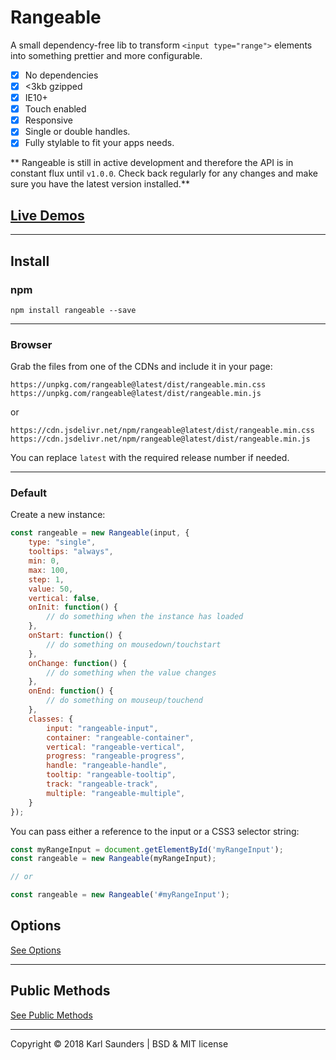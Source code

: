 # Rangeable

A small dependency-free lib to transform `<input type="range">` elements into something prettier and more configurable.

- [x] No dependencies
- [x] <3kb gzipped
- [x] IE10+
- [x] Touch enabled
- [x] Responsive
- [x] Single or double handles.
- [x] Fully stylable to fit your apps needs.

** Rangeable is still in active development and therefore the API is in constant flux until `v1.0.0`. Check back regularly for any changes and make sure you have the latest version installed.**

## [Live Demos](https://codepen.io/collection/AEWWkz/)

---

## Install

### npm
```
npm install rangeable --save
```

---

### Browser

Grab the files from one of the CDNs and include it in your page:

```
https://unpkg.com/rangeable@latest/dist/rangeable.min.css
https://unpkg.com/rangeable@latest/dist/rangeable.min.js
```

or

```
https://cdn.jsdelivr.net/npm/rangeable@latest/dist/rangeable.min.css
https://cdn.jsdelivr.net/npm/rangeable@latest/dist/rangeable.min.js
```

You can replace `latest` with the required release number if needed.

---

### Default

Create a new instance:

```javascript
const rangeable = new Rangeable(input, {
    type: "single",
    tooltips: "always",
    min: 0,
    max: 100,
    step: 1,
    value: 50,
    vertical: false,
    onInit: function() {
        // do something when the instance has loaded
    },
    onStart: function() {
        // do something on mousedown/touchstart
    },
    onChange: function() {
        // do something when the value changes
    },
    onEnd: function() {
        // do something on mouseup/touchend
    },
    classes: {
        input: "rangeable-input",
        container: "rangeable-container",
        vertical: "rangeable-vertical",
        progress: "rangeable-progress",
        handle: "rangeable-handle",
        tooltip: "rangeable-tooltip",
        track: "rangeable-track",
        multiple: "rangeable-multiple",
    }
});
```

You can pass either a reference to the input or a CSS3 selector string:

```javascript
const myRangeInput = document.getElementById('myRangeInput');
const rangeable = new Rangeable(myRangeInput);

// or

const rangeable = new Rangeable('#myRangeInput');
```

## Options

[See Options](https://github.com/Mobius1/Rangeable/wiki/Options)

---

## Public Methods

[See Public Methods](https://github.com/Mobius1/Rangeable/wiki/Public-Methods)

---

Copyright © 2018 Karl Saunders | BSD & MIT license